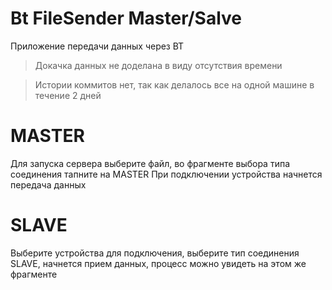 # Bt FileSender Master/Salve
Приложение передачи данных через BT
>  Докачка данных не доделана в виду отсутствия времени

>  Истории коммитов нет, так как делалось все на одной машине в течение 2 дней

# MASTER
Для запуска сервера выберите файл, во фрагменте выбора типа соединения тапните на MASTER
При подключении устройства начнется передача данных

# SLAVE
Выберите устройства для подключения, выберите тип соединения SLAVE, начнется прием данных, 
процесс можно увидеть на этом же фрагменте
